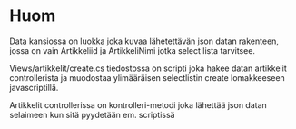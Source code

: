 # Huom
Data kansiossa on luokka joka kuvaa lähetettävän json datan rakenteen, jossa on vain Artikkeliid ja ArtikkeliNimi jotka select lista tarvitsee.

Views/artikkelit/create.cs tiedostossa on scripti joka hakee datan artikkelit controllerista ja muodostaa ylimääräisen selectlistin create lomakkeeseen javascriptillä.

Artikkelit controllerissa on kontrolleri-metodi joka lähettää json datan selaimeen kun sitä pyydetään em. scriptissä

